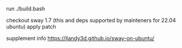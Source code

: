 run ./build.bash

checkout sway 1.7 (this and deps supported by mainteners for 22.04 ubuntu)
apply patch

supplement info
https://llandy3d.github.io/sway-on-ubuntu/

